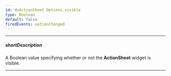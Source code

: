 ```yaml
---
id: dxActionSheet.Options.visible
type: Boolean
default: false
firedEvents: optionChanged
---
```

---
##### shortDescription
A Boolean value specifying whether or not the **ActionSheet** widget is visible.

---
